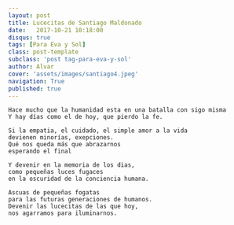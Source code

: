 ```yaml
---
layout: post
title: Lucecitas de Santiago Maldonado
date:   2017-10-21 10:18:00
disqus: true      
tags: [Para Eva y Sol]
class: post-template
subclass: 'post tag-para-eva-y-sol'
author: Alvar
cover: 'assets/images/santiago4.jpeg'
navigation: True
published: true
---
```


	Hace mucho que la humanidad esta en una batalla con sigo misma
	Y hay días como el de hoy, que pierdo la fe.

	Si la empatia, el cuidado, el simple amor a la vida
	devienen minorías, exepciones.
	Qué nos queda más que abrazarnos
	esperando el final

	Y devenir en la memoria de los dias,
	como pequeñas luces fugaces
	en la oscuridad de la conciencia humana.

	Ascuas de pequeñas fogatas
	para las futuras generaciones de humanos.
	Devenir las lucecitas de las que hoy,
	nos agarramos para iluminarnos.

